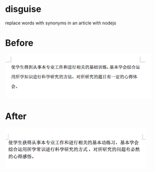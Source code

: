# disguise
replace words with synonyms in an article with nodejs

# Before
![image](https://github.com/L-x-C/disguise/blob/master/before.png)

# After
![image](https://github.com/L-x-C/disguise/blob/master/after.png)
